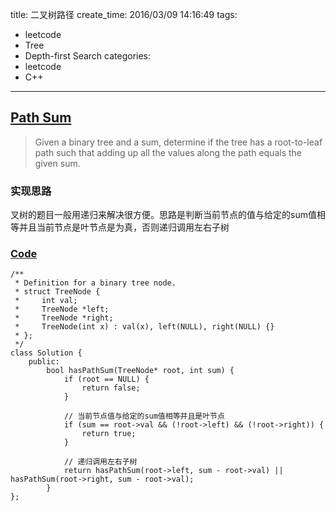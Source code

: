title: 二叉树路径
create_time: 2016/03/09 14:16:49
tags:
- leetcode
- Tree
- Depth-first Search
categories:
- leetcode
- C++

---
## [Path Sum](https://leetcode.com/problems/path-sum/)
> Given a binary tree and a sum, determine if the tree has a root-to-leaf path such that adding up all the values along the path equals the given sum.

### 实现思路
叉树的题目一般用递归来解决很方便。思路是判断当前节点的值与给定的sum值相等并且当前节点是叶节点是为真，否则递归调用左右子树

### [Code](https://github.com/Finalcheat/leetcode/blob/master/src/Path-Sum.cpp)
```
/**
 * Definition for a binary tree node.
 * struct TreeNode {
 *     int val;
 *     TreeNode *left;
 *     TreeNode *right;
 *     TreeNode(int x) : val(x), left(NULL), right(NULL) {}
 * };
 */
class Solution {
    public:
        bool hasPathSum(TreeNode* root, int sum) {
            if (root == NULL) {
                return false;
            }

            // 当前节点值与给定的sum值相等并且是叶节点
            if (sum == root->val && (!root->left) && (!root->right)) {
                return true;
            }

            // 递归调用左右子树
            return hasPathSum(root->left, sum - root->val) || hasPathSum(root->right, sum - root->val);
        }
};
```
